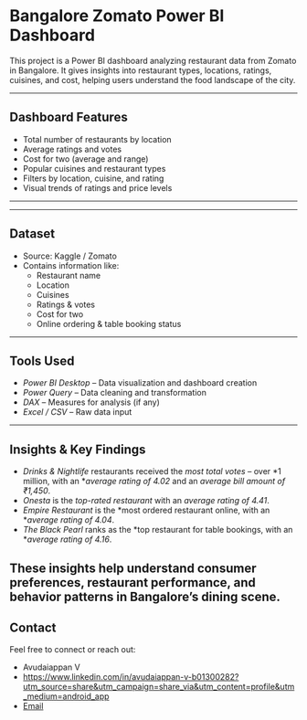 #  Bangalore Zomato Power BI Dashboard

This project is a Power BI dashboard analyzing restaurant data from Zomato in Bangalore. It gives insights into restaurant types, locations, ratings, cuisines, and cost, helping users understand the food landscape of the city.

---

##  Dashboard Features

- Total number of restaurants by location
- Average ratings and votes
- Cost for two (average and range)
- Popular cuisines and restaurant types
- Filters by location, cuisine, and rating
- Visual trends of ratings and price levels

---

---

##  Dataset

- Source: Kaggle / Zomato
- Contains information like:
  - Restaurant name
  - Location
  - Cuisines
  - Ratings & votes
  - Cost for two
  - Online ordering & table booking status

---

##  Tools Used

- *Power BI Desktop* – Data visualization and dashboard creation
- *Power Query* – Data cleaning and transformation
- *DAX* – Measures for analysis (if any)
- *Excel / CSV* – Raw data input

---
##  Insights & Key Findings

- *Drinks & Nightlife* restaurants received the *most total votes* – over *1 million, with an **average rating of 4.02* and an *average bill amount of ₹1,450*.
- *Onesta* is the *top-rated restaurant* with an *average rating of 4.41*.
- *Empire Restaurant* is the *most ordered restaurant online, with an **average rating of 4.04*.
- *The Black Pearl* ranks as the *top restaurant for table bookings, with an **average rating of 4.16*.

These insights help understand consumer preferences, restaurant performance, and behavior patterns in Bangalore’s dining scene.
---

##  Contact

Feel free to connect or reach out:

- Avudaiappan V
- [https://www.linkedin.com/in/avudaiappan-v-b01300282?utm_source=share&utm_campaign=share_via&utm_content=profile&utm_medium=android_app ](#)
- [Email](VKA140603@GMAIL.COM)


